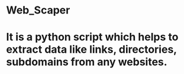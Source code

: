 # Web_Scaper

# It is a python script which helps to extract data like links, directories, subdomains from any websites.
